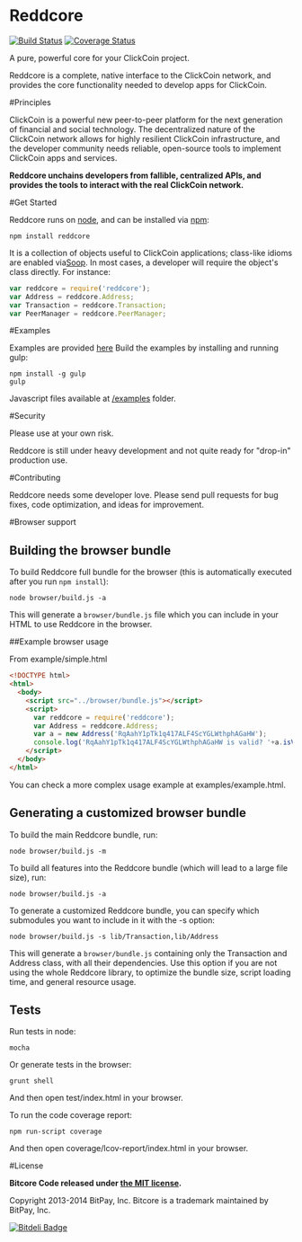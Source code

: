 Reddcore
=======

[![Build Status](https://travis-ci.org/bitpay/bitcore.svg?branch=master)](https://travis-ci.org/bitpay/bitcore)
[![Coverage Status](https://img.shields.io/coveralls/bitpay/bitcore.svg)](https://coveralls.io/r/bitpay/bitcore)

A pure, powerful core for your ClickCoin project.

Reddcore is a complete, native interface to the ClickCoin network, and provides the core functionality needed to develop
apps for ClickCoin.

#Principles

ClickCoin is a powerful new peer-to-peer platform for the next generation of financial and social technology.
The decentralized nature of the ClickCoin network allows for highly resilient ClickCoin infrastructure, and the developer
community needs reliable, open-source tools to implement ClickCoin apps and services.

**Reddcore unchains developers from fallible, centralized APIs, and provides the tools to interact with the real ClickCoin network.**

#Get Started

Reddcore runs on [node](http://nodejs.org/), and can be installed via [npm](https://npmjs.org/):

```
npm install reddcore
```

It is a collection of objects useful to ClickCoin applications; class-like idioms are enabled via[Soop](https://github.com/bitpay/soop).
In most cases, a developer will require the object's class directly. For instance:

```javascript
var reddcore = require('reddcore');
var Address = reddcore.Address;
var Transaction = reddcore.Transaction;
var PeerManager = reddcore.PeerManager;
```

#Examples

Examples are provided [here](examples.md)
Build the examples by installing and running gulp:

```
npm install -g gulp
gulp
```

Javascript files available at [/examples](/examples) folder.


#Security

Please use at your own risk.

Reddcore is still under heavy development and not quite ready for "drop-in" production use.

#Contributing

Reddcore needs some developer love. Please send pull requests for bug fixes, code optimization, and ideas for improvement.

#Browser support

## Building the browser bundle

To build Reddcore full bundle for the browser (this is automatically executed after you run `npm install`):

```
node browser/build.js -a
```

This will generate a `browser/bundle.js` file which you can include in your HTML to use Reddcore in the browser.

##Example browser usage

From example/simple.html

```html
<!DOCTYPE html>
<html>
  <body>
    <script src="../browser/bundle.js"></script>
    <script>
      var reddcore = require('reddcore');
      var Address = reddcore.Address;
      var a = new Address('RqAahY1pTk1q417ALF4ScYGLWthphAGaHW');
      console.log('RqAahY1pTk1q417ALF4ScYGLWthphAGaHW is valid? '+a.isValid());
    </script>
  </body>
</html>
```

You can check a more complex usage example at examples/example.html.

## Generating a customized browser bundle

To build the main Reddcore bundle, run:

```
node browser/build.js -m
```

To build all features into the Reddcore bundle (which will lead to a large file size), run:

```
node browser/build.js -a
```

To generate a customized Reddcore bundle, you can specify which submodules you want to include in it with the -s option:

```
node browser/build.js -s lib/Transaction,lib/Address
```

This will generate a `browser/bundle.js` containing only the Transaction and Address class, with all their dependencies.
Use this option if you are not using the whole Reddcore library, to optimize the bundle size, script loading time, and general resource usage.

## Tests

Run tests in node:

```
mocha
```

Or generate tests in the browser:

```
grunt shell
```

And then open test/index.html in your browser.

To run the code coverage report:

```
npm run-script coverage
```

And then open coverage/lcov-report/index.html in your browser.

#License

**Bitcore Code released under [the MIT license](https://github.com/bitpay/bitcore/blob/master/LICENSE).**

Copyright 2013-2014 BitPay, Inc. Bitcore is a trademark maintained by BitPay, Inc.

[![Bitdeli Badge](https://d2weczhvl823v0.cloudfront.net/bitpay/bitcore/trend.png)](https://bitdeli.com/free "Bitdeli Badge")

